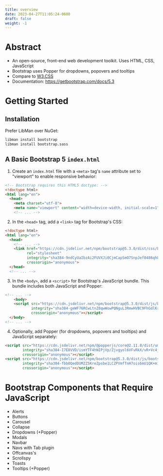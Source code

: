 ```yaml
---
title: overview
date: 2023-04-27T11:05:24-0600
draft: false
weight: -1
---
```


# Abstract
- An open-source, front-end web development toolkit.  Uses HTML, CSS, JavaScript
- Bootstrap uses Popper for dropdowns, popovers and tooltips
- Compare to [W3.CSS](../../css/w3-css/overview)
- Documentation: https://getbootstrap.com/docs/5.3  

# Getting Started
## Installation
Prefer LibMan over NuGet:  
```sh
libman install bootstrap
libman install bootstrap.sass
```

## A Basic Bootstrap 5 `index.html`
1. Create an `index.html` file with a `<meta>` tag's `name` attribute set to "viewport" to enable responsive behavior:
```html
<!-- Bootstrap requires this HTML5 doctype: -->
<!doctype html>
<html lang="en">
  <head>
    <meta charset="utf-8">
    <meta name="viewport" content="width=device-width, initial-scale=1">
    <!-- ... -->
```
2. In the `<head>` tag, add a `<link>` tag for Bootstrap's CSS:
```html
<!doctype html>
<html lang="en">
  <head>
    <!-- ... -->
    <link href="https://cdn.jsdelivr.net/npm/bootstrap@5.3.0/dist/css/bootstrap.min.css" 
          rel="stylesheet" 
          integrity="sha384-9ndCyUaIbzAi2FUVXJi0CjmCapSmO7SnpJef0486qhLnuZ2cdeRhO02iuK6FUUVM" 
          crossorigin="anonymous">
  </head>
  <!-- ... -->
```
3. In the `<body>`, add a `<script>` for Bootstrap's JavaScript bundle.  This bundle includes both JavaScript and Popper:
```html
<!-- ... -->
    <body>
    <script src="https://cdn.jsdelivr.net/npm/bootstrap@5.3.0/dist/js/bootstrap.bundle.min.js" 
            integrity="sha384-geWF76RCwLtnZ8qwWowPQNguL3RmwHVBC9FhGdlKrxdiJJigb/j/68SIy3Te4Bkz" 
            crossorigin="anonymous"></script>
  </body>
<!-- ... -->
```
4. Optionally, add Popper (for dropdowns, popovers and tooltips) and JavaScript separately:
```html
<script src="https://cdn.jsdelivr.net/npm/@popperjs/core@2.11.8/dist/umd/popper.min.js" 
        integrity="sha384-I7E8VVD/ismYTF4hNIPjVp/Zjvgyol6VFvRkX/vR+Vc4jQkC+hVqc2pM8ODewa9r" 
        crossorigin="anonymous"></script>
<script src="https://cdn.jsdelivr.net/npm/bootstrap@5.3.0/dist/js/bootstrap.min.js" 
        integrity="sha384-fbbOQedDUMZZ5KreZpsbe1LCZPVmfTnH7ois6mU1QK+m14rQ1l2bGBq41eYeM/fS" 
        crossorigin="anonymous"></script>
```

# Bootstrap Components that Require JavaScript
- Alerts
- Buttons
- Carousel
- Collapse
- Dropdowns (+Popper)
- Modals
- Navbar
- Navs with Tab plugin
- Offcanvas's
- Scrollspy
- Toasts
- Tooltips (+Popper)
